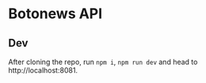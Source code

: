 # Botonews API

## Dev

After cloning the repo, run `npm i`, `npm run dev` and head to
http://localhost:8081.
